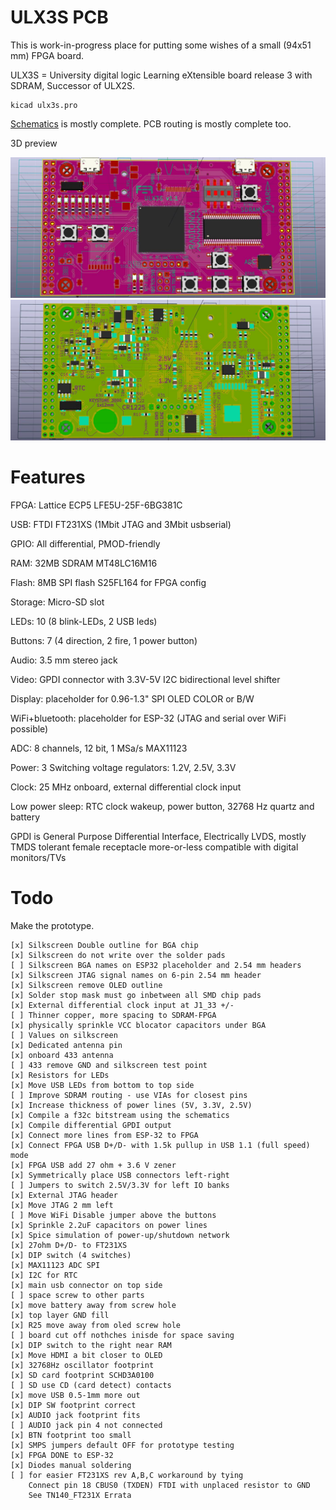 # ULX3S PCB

This is work-in-progress place for putting
some wishes of a small (94x51 mm) FPGA board.

ULX3S = University digital logic Learning eXtensible
board release 3 with SDRAM, Successor of ULX2S.

    kicad ulx3s.pro

[Schematics](/doc/schematics.pdf) is mostly complete.
PCB routing is mostly complete too.

3D preview

![TOP](/pic/ulx3st.jpg)
![BOTTOM](/pic/ulx3sb.jpg)

# Features

FPGA: Lattice ECP5 LFE5U-25F-6BG381C

USB: FTDI FT231XS (1Mbit JTAG and 3Mbit usbserial)

GPIO: All differential, PMOD-friendly

RAM: 32MB SDRAM MT48LC16M16

Flash: 8MB SPI flash S25FL164 for FPGA config

Storage: Micro-SD slot

LEDs: 10 (8 blink-LEDs, 2 USB leds)

Buttons: 7 (4 direction, 2 fire, 1 power button)

Audio: 3.5 mm stereo jack

Video: GPDI connector with 3.3V-5V I2C bidirectional level shifter

Display: placeholder for 0.96-1.3" SPI OLED COLOR or B/W

WiFi+bluetooth: placeholder for ESP-32 (JTAG and serial over WiFi possible)

ADC: 8 channels, 12 bit, 1 MSa/s MAX11123

Power: 3 Switching voltage regulators: 1.2V, 2.5V, 3.3V

Clock: 25 MHz onboard, external differential clock input

Low power sleep: RTC clock wakeup, power button, 32768 Hz quartz and battery


GPDI is General Purpose Differential Interface,
Electrically LVDS, mostly TMDS tolerant
female receptacle more-or-less compatible
with digital monitors/TVs


# Todo

Make the prototype.

    [x] Silkscreen Double outline for BGA chip
    [x] Silkscreen do not write over the solder pads
    [ ] Silkscreen BGA names on ESP32 placeholder and 2.54 mm headers
    [x] Silkscreen JTAG signal names on 6-pin 2.54 mm header
    [x] Silkscreen remove OLED outline
    [x] Solder stop mask must go inbetween all SMD chip pads
    [x] External differential clock input at J1_33 +/-
    [ ] Thinner copper, more spacing to SDRAM-FPGA
    [x] physically sprinkle VCC blocator capacitors under BGA
    [ ] Values on silkscreen
    [x] Dedicated antenna pin
    [x] onboard 433 antenna
    [ ] 433 remove GND and silkscreen test point
    [x] Resistors for LEDs
    [x] Move USB LEDs from bottom to top side
    [ ] Improve SDRAM routing - use VIAs for closest pins
    [x] Increase thickness of power lines (5V, 3.3V, 2.5V)
    [x] Compile a f32c bitstream using the schematics
    [x] Compile differential GPDI output
    [x] Connect more lines from ESP-32 to FPGA
    [x] Connect FPGA USB D+/D- with 1.5k pullup in USB 1.1 (full speed) mode
    [x] FPGA USB add 27 ohm + 3.6 V zener
    [x] Symmetrically place USB connectors left-right 
    [ ] Jumpers to switch 2.5V/3.3V for left IO banks
    [x] External JTAG header
    [x] Move JTAG 2 mm left
    [ ] Move WiFi Disable jumper above the buttons
    [x] Sprinkle 2.2uF capacitors on power lines
    [x] Spice simulation of power-up/shutdown network
    [x] 27ohm D+/D- to FT231XS
    [x] DIP switch (4 switches)
    [x] MAX11123 ADC SPI
    [x] I2C for RTC
    [x] main usb connector on top side 
    [ ] space screw to other parts
    [x] move battery away from screw hole
    [x] top layer GND fill
    [x] R25 move away from oled screw hole
    [ ] board cut off nothches inisde for space saving
    [x] DIP switch to the right near RAM
    [x] Move HDMI a bit closer to OLED
    [x] 32768Hz oscillator footprint
    [x] SD card footprint SCHD3A0100
    [ ] SD use CD (card detect) contacts
    [x] move USB 0.5-1mm more out
    [x] DIP SW footprint correct
    [x] AUDIO jack footprint fits
    [ ] AUDIO jack pin 4 not connected
    [x] BTN footprint too small
    [x] SMPS jumpers default OFF for prototype testing
    [x] FPGA DONE to ESP-32
    [x] Diodes manual soldering
    [ ] for easier FT231XS rev A,B,C workaround by tying
        Connect pin 18 CBUS0 (TXDEN) FTDI with unplaced resistor to GND
        See TN140_FT231X Errata
